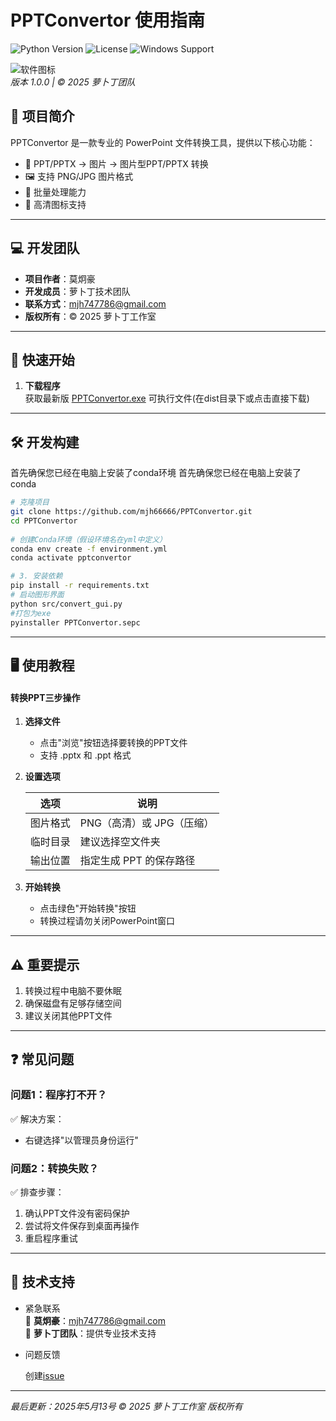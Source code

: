 # PPTConvertor 使用指南

![Python Version](https://img.shields.io/badge/python-3.9%2B-blue)
![License](https://img.shields.io/badge/license-MIT-green)
![Windows Support](https://img.shields.io/badge/platform-Windows-lightgrey)

![软件图标](icons/lbd128.ico)  
*版本 1.0.0 | © 2025 萝卜丁团队*

## 🌟 项目简介


PPTConvertor 是一款专业的 PowerPoint 文件转换工具，提供以下核心功能：

- 🔄 PPT/PPTX -> 图片 -> 图片型PPT/PPTX 转换
- 🖼️ 支持 PNG/JPG 图片格式
- 🚀 批量处理能力
- 🎨 高清图标支持

---

## 💻 开发团队
- **项目作者**：莫炯豪  
- **开发成员**：萝卜丁技术团队  
- **联系方式**：mjh747786@gmail.com  
- **版权所有**：© 2025 萝卜丁工作室  

---

## 🚀 快速开始

1. **下载程序**  
   获取最新版 [PPTConvertor.exe](https://github.com/mjh66666/PPTConvertor/releases/tag/new) 可执行文件(在dist目录下或点击直接下载)
---

## 🛠️ 开发构建
   首先确保您已经在电脑上安装了conda环境
   首先确保您已经在电脑上安装了conda
   ```bash
   # 克隆项目
   git clone https://github.com/mjh66666/PPTConvertor.git
   cd PPTConvertor
      
   # 创建Conda环境（假设环境名在yml中定义）
   conda env create -f environment.yml
   conda activate pptconvertor
   
   # 3. 安装依赖
   pip install -r requirements.txt  
   # 启动图形界面
   python src/convert_gui.py
   #打包为exe
   pyinstaller PPTConvertor.sepc
   ```
---

## 🖥️ 使用教程

#### 转换PPT三步操作
1. **选择文件**  
   - 点击"浏览"按钮选择要转换的PPT文件
   - 支持 .pptx 和 .ppt 格式

2. **设置选项**

   | 选项       | 说明                          |
   |------------|-------------------------------|
   | 图片格式   | PNG（高清）或 JPG（压缩）      |
   | 临时目录   | 建议选择空文件夹               |
   | 输出位置   | 指定生成 PPT 的保存路径        |

3. **开始转换**  
   - 点击绿色"开始转换"按钮
   - 转换过程请勿关闭PowerPoint窗口

---

## ⚠️ 重要提示
1. 转换过程中电脑不要休眠
2. 确保磁盘有足够存储空间
3. 建议关闭其他PPT文件

---

## ❓ 常见问题

### 问题1：程序打不开？
✅ 解决方案：
- 右键选择"以管理员身份运行"

### 问题2：转换失败？
✅ 排查步骤：
1. 确认PPT文件没有密码保护
2. 尝试将文件保存到桌面再操作
3. 重启程序重试

---

## 📮 技术支持
* 紧急联系  
📧 **莫炯豪**：mjh747786@gmail.com  
🏢 **萝卜丁团队**：提供专业技术支持

* 问题反馈

   创建[issue](https://github.com/mjh66666/PPTConvertor/issues)

---

*最后更新：2025年5月13号*
*© 2025 萝卜丁工作室 版权所有*